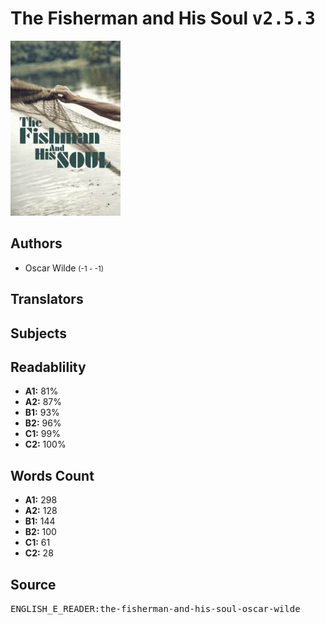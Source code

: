 # The Fisherman and His Soul <kbd>v2.5.3</kbd>

![](./cover.medium.jpg "")

## Authors


 - Oscar Wilde <small>(-1 - -1)</small>

## Translators



## Subjects



## Readablility


 - **A1:** 81%
 - **A2:** 87%
 - **B1:** 93%
 - **B2:** 96%
 - **C1:** 99%
 - **C2:** 100%

## Words Count


 - **A1:** 298
 - **A2:** 128
 - **B1:** 144
 - **B2:** 100
 - **C1:** 61
 - **C2:** 28

## Source


<kbd>ENGLISH_E_READER:the-fisherman-and-his-soul-oscar-wilde</kbd>
